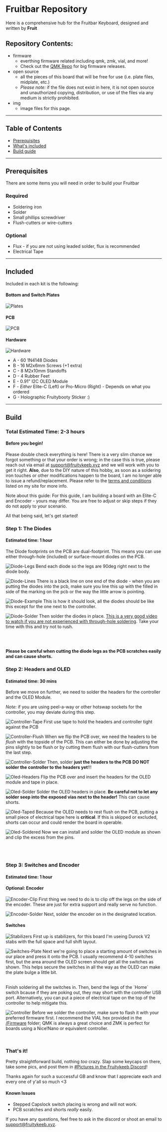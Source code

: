 # Fruitbar Repository

Here is a comprehensive hub for the Fruitbar Keyboard, designed and written by **Fruit**
<br/>

## Repository Contents:
* firmware
    * everthing firmware related including qmk, zmk, vial, and more!
    * Check out the [QMK Repo](https://github.com/qmk/qmk_firmware/tree/master/keyboards) for big firmware releases.
* open source
    * all the pieces of this board that will be free for use (i.e. plate files, midplate, etc.)
    * *Please note:* if the file does not exist in here, it is not open source and unauthorized copying, distribution, or use of the files via any medium is strictly prohibited.
* img
    * image files for this page.

___

## Table of Contents

* [Prerequisites](#Prerequisites)
* [What's included](#Included)
* [Build guide](#Build)

___

## Prerequisites

There are some items you will need in order to build your Fruitbar

### Required

* Soldering iron
* Solder
* Small phillips screwdriver
* Flush-cutters or wire-cutters

### Optional

* Flux - if you are not using leaded solder, flux is recommended
* Electrical Tape

___

## Included

Included in each kit is the following:
#### Bottom and Switch Plates
![Plates](img/plates.jpg)
#### PCB
![PCB](img/pcb.jpg)
#### Hardware
![Hardware](img/hardware.jpg)
* A - 60 1N4148 Diodes
* B - 16 M2x6mm Screws (+1 extra)
* C - 8 M2x10mm Standoffs
* D - 4 Rubber Feet
* E - 0.91" I2C OLED Module
* F - *Either* Elite-C (Left) or Pro-Micro (Right) - Depends on what you ordered
* G - Holographic Fruitybooty Sticker :)

___

## Build
### Total Estimated Time: 2-3 hours

#### Before you begin!
Please double check everything is here! There is a very slim chance we forgot something or that your order is wrong; in the case this is true, please reach out via email at [support@fruitykeeb.xyz](mailto:support@fruitykeeb.xyz) and we will work with you to get it right. 
**Also**, due to the DIY nature of this hobby, as soon as a soldering iron touches or other modifications happen to the board, I am no longer able to issue a refund/replacement. Please refer to the [terms and conditions](https://www.fruitykeeb.xyz/terms-and-conditions) listed on my site for more info.

Note about this guide: For this guide, I am building a board with an Elite-C and Encoder - yours may differ. You are free to adjust or skip steps if they do not apply to your scenario. 

All that being said, let's get started!

### Step 1: The Diodes
#### Estimated time: 1 hour

The Diode footprints on the PCB are dual-footprint. This means you can use either through-hole (included) or surface-mount diodes on the PCB.

![Diode-Legs](img/diodelegs.jpg)
Bend each diode so the legs are 90deg right next to the diode body.

![Diode-Lines](img/diodelines.jpg)
There is a black line on one end of the diode - when you are putting the diodes into the pcb, make sure you line this up with the filled in side of the marking on the pcb or the way the little arrow is pointing.

![Diode-Example](img/diodeexample.jpg)
This is how it should look, all the diodes should be like this except for the one next to the controller.

![Diode-Solder](img/diodesolder.jpg)
Then solder the diodes in place. [This is a very good video to watch if you are not experienced with through-hole soldering](https://youtu.be/vAx89WhpZ3k). Take your time with this and try not to rush.

<br/><br/>

**Please be careful when cutting the diode legs as the PCB scratches easily and can cause shorts.**


### Step 2: Headers and OLED
#### Estimated time: 30 mins

Before we move on further, we need to solder the headers for the controller and the OLED Module.

*Note:* if you are using peel-a-way or other hotswap sockets for the controller, you may deviate during this step. 

![Controller-Tape](img/controllertape.jpg)
First use tape to hold the headers and controller tight against the PCB

![Controller-Flush](img/controllerflush.jpg)
When we flip the PCB over, we need the headers to be *flush* with the topside of the PCB. This can either be done by adjusting the pins slightly to be flush or by cutting them flush with our flush-cutters from the last step. 

![Controller-Solder](img/controllersolder.jpg)
Then, solder **just the headers to the PCB** **DO NOT solder the controller to the headers yet**!!!

![Oled-Headers](img/oledpins.jpg)
Flip the PCB over and insert the headers for the OLED module and tape in place.

![Oled-Solder](img/oledsolder.jpg)
Solder the OLED headers in place. **Be careful not to let any solder seep into the exposed vias next to the header!** This can cause shorts.

![Oled-Taped](img/oledtape.jpg)
Because the OLED needs to rest flush on the PCB, putting a small piece of electrical tape here is **critical**. If this is skipped or excluded, shorts can occur and could render the board in operable. 

![Oled-Soldered](img/oledinstall.jpg)
Now we can install and solder the OLED module as shown and clip the excess from the pins. 


<br/><br/>

### Step 3: Switches and Encoder
#### Estimated time: 1 hour

#### Optional: Encoder
![Encoder-Clip](img/encoderclip.jpg)
First thing we need to do is to clip off the legs on the side of the encoder. These are just for extra support and really serve no function.

![Encoder-Solder](img/encodersolder.jpg)
Next, solder the encoder on in the designated location. 

#### Switches
![Stabilizers](img/stabilizers.jpg)
First up is stabilizers, for this board I'm useing Durock V2 stabs with the full space and full shift layout.

![Switches-Plate](img/switches.jpg)
Next we're going to place a starting amount of switches in our place and press it onto the PCB. I usually recommend 4-10 switches first, but the area around the OLED screen should get all the switches as shown. This helps secure the switches in all the way as the OLED can make the plate bulge a little bit.

<br/>
Finish soldering all the switches in. Then, bend the legs of the `Home` switch bcause if they are poking out, they may short with the controller USB port. Alternatively, you can put a piece of electrical tape on the top of the controller to help mitigate this.

![Controller](img/controller.jpg)
Before we solder the controller, make sure to flash it with your preferred firmware first. I recommend the VIAL hex provided in the [/Firmware](/firmware) folder; QMK is always a great choice and ZMK is perfect for boards using a Nice!Nano or equivalent controller.

<br/>

### That's it! 
Pretty straightforward build, nothing *too* crazy. Slap some keycaps on there, take some pics, and post them in [#Pictures in the Fruitykeeb Discord](https://discord.gg/Qzrua9V2Ec)!

Thanks again for such a successful GB and know that I appreciate each and every one of y'all so much <3

#### Known Issues

* Stepped Capslock switch placing is wrong and will not work.
* PCB scratches and shorts *really* easily.

If you have any questions, feel free to ask in the discord or shoot an email to [support@fruitykeeb.xyz](mailto:support@fruitykeeb.xyz).